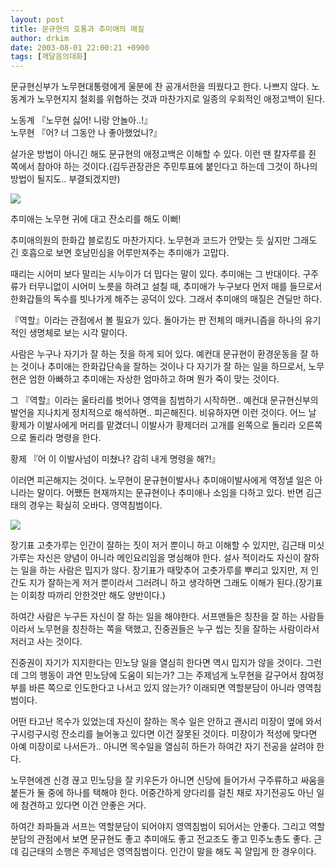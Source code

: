 ```yaml
---
layout: post
title: 문규현의 호통과 추미애의 매질
author: drkim
date: 2003-08-01 22:00:21 +0900
tags: [깨달음의대화]
---
```

문규현신부가 노무현대통령에게 울분에 찬 공개서한을 띄웠다고 한다. 나쁘지 않다. 노동계가 노무현지지 철회를 위협하는 것과 마찬가지로 일종의 우회적인 애정고백이 된다. 

노동계 『노무현 싫어! 니랑 안놀아..!』  
노무현 『어? 너 그동안 나 좋아했었니?』

살가운 방법이 아니긴 해도 문규현의 애정고백은 이해할 수 있다. 이런 땐 칼자루를 쥔 쪽에서 참아야 하는 것이다.(김두관장관은 주민투표에 붙인다고 하는데 그것이 하나의 방법이 될지도.. 부결되겠지만)


  ![](http://drkimz.com/technote/board/private/upimg/1059741787.jpg)


  추미애는 노무현 귀에 대고 잔소리를 해도 이뻐!


추미애의원의 한화갑 블로킹도 마찬가지다. 노무현과 코드가 안맞는 듯 싶지만 그래도 긴 호흡으로 보면 호남민심을 어루만져주는 추미애가 고맙다. 

때리는 시어미 보다 말리는 시누이가 더 밉다는 말이 있다. 추미애는 그 반대이다. 구주류가 터무니없이 시어미 노릇을 하려고 설칠 때, 추미애가 누구보다 먼저 매를 들므로서 한화갑들의 독수를 빗나가게 해주는 공덕이 있다. 그래서 추미애의 매질은 견딜만 하다. 

『역할』이라는 관점에서 볼 필요가 있다. 돌아가는 판 전체의 매커니즘을 하나의 유기적인 생명체로 보는 시각 말이다. 

사람은 누구나 자기가 잘 하는 짓을 하게 되어 있다. 예컨대 문규현이 환경운동을 잘 하는 것이나 추미애는 한화갑단속을 잘하는 것이나 다 자기가 잘 하는 일을 하므로서, 노무현은 엄한 아빠하고 추미애는 자상한 엄마하고 하며 뭔가 죽이 맞는 것이다. 

그 『역할』이라는 울타리를 벗어나 영역을 침범하기 시작하면.. 예컨대 문규현신부의 발언을 지나치게 정치적으로 해석하면.. 피곤해진다. 비유하자면 이런 것이다. 어느 날 황제가 이발사에게 머리를 맡겼더니 이발사가 황제더러 고개를 왼쪽으로 돌리라 오른쪽으로 돌리라 명령을 한다.

황제 『어 이 이발사넘이 미쳤나? 감히 내게 명령을 해?!』

이러면 피곤해지는 것이다. 노무현이 문규현이발사나 추미애이발사에게 역정낼 일은 아니라는 말이다. 어쨌든 현재까지는 문규현이나 추미애나 소임을 다하고 있다. 반면 김근태의 경우는 확실히 오바다. 영역침범이다. 


  ![](http://drkimz.com/technote/board/KDR/upimg/1059633031.jpg)


  장기표 고춧가루는 인간이 잘하는 짓이 저거 뿐이니 하고 이해할 수 있지만, 김근태 미싯가루는 자신은 양념이 아니라 메인요리임을 명심해야 한다.
설사 적이라도 자신이 잘하는 일을 하는 사람은 밉지가 않다. 장기표가 때맞추어 고춧가루를 뿌리고 있지만, 저 인간도 지가 잘하는게 저거 뿐이라서 그러려니 하고 생각하면 그래도 이해가 된다.(장기표는 이회창 따까리 안한것만 해도 양반이다.)

하여간 사람은 누구든 자신이 잘 하는 일을 해야한다. 서프맨들은 칭찬을 잘 하는 사람들이라서 노무현을 칭찬하는 쪽을 택했고, 진중권들은 누구 씹는 짓을 잘하는 사람이라서 저러고 사는 것이다. 

진중권이 자기가 지지한다는 민노당 일을 열심히 한다면 역시 밉지가 않을 것이다. 그런데 그의 행동이 과연 민노당에 도움이 되는가? 그는 주제넘게 노무현을 갈구어서 참여정부를 바른 쪽으로 인도한다고 나서고 있지 않는가? 이래되면 역할분담이 아니라 영역침범이다. 

어떤 타고난 목수가 있었는데 자신이 잘하는 목수 일은 안하고 괜시리 미장이 옆에 와서 구시렁구시렁 잔소리를 늘어놓고 있다면 이건 잘못된 것이다. 미장이가 적성에 맞다면 아예 미장이로 나서든가.. 아니면 목수일을 열심히 하든가 하여간 자기 전공을 살려야 한다.

노무현에겐 신경 끊고 민노당을 잘 키우든가 아니면 신당에 들어가서 구주류하고 싸움을 붙든가 둘 중에 하나를 택해야 한다. 어중간하게 양다리를 걸친 채로 자기전공도 아닌 일에 참견하고 있다면 이건 안좋은 거다. 

하여간 좌파들과 서프는 역할분담이 되어야지 영역침범이 되어서는 안좋다. 그리고 역할분담의 관점에서 보면 문규현도 좋고 추미애도 좋고 전교조도 좋고 민주노총도 좋다. 근데 김근태의 소행은 주제넘은 영역침범이다. 인간이 말을 해도 꼭 얄밉게 한 경우이다.